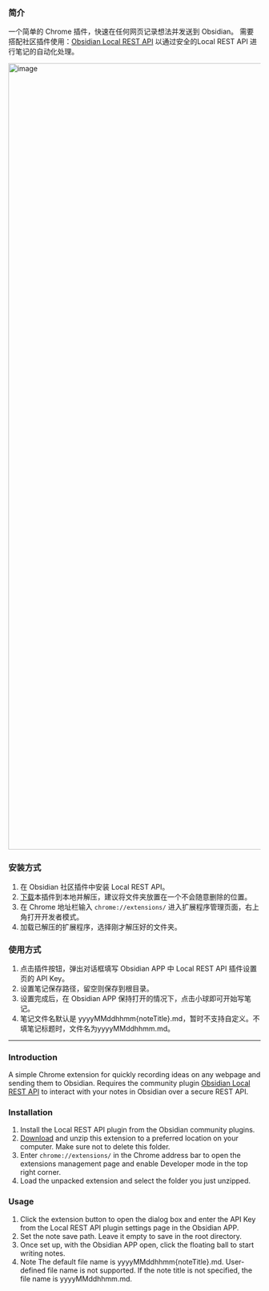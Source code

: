 ### 简介
一个简单的 Chrome 插件，快速在任何网页记录想法并发送到 Obsidian。
需要搭配社区插件使用：[Obsidian Local REST API](https://github.com/coddingtonbear/obsidian-local-rest-api) 以通过安全的Local REST API 进行笔记的自动化处理。

<img width="1571" alt="image" src="https://github.com/moyuguy/sidenote2obsidian/assets/5793687/0fcb66cb-5311-4671-a5f1-0e58575ed253">


### 安装方式
1. 在 Obsidian 社区插件中安装 Local REST API。
2. [下载](https://github.com/user-attachments/files/16027259/sidenote2obsidian.zip)本插件到本地并解压，建议将文件夹放置在一个不会随意删除的位置。
3. 在 Chrome 地址栏输入 `chrome://extensions/` 进入扩展程序管理页面，右上角打开开发者模式。
4. 加载已解压的扩展程序，选择刚才解压好的文件夹。

### 使用方式
1. 点击插件按钮，弹出对话框填写 Obsidian APP 中 Local REST API 插件设置页的 API Key。
2. 设置笔记保存路径，留空则保存到根目录。
3. 设置完成后，在 Obsidian APP 保持打开的情况下，点击小球即可开始写笔记。
4. 笔记文件名默认是 yyyyMMddhhmm{noteTitle}.md，暂时不支持自定义。不填笔记标题时，文件名为yyyyMMddhhmm.md。

---

### Introduction
A simple Chrome extension for quickly recording ideas on any webpage and sending them to Obsidian.
Requires the community plugin [Obsidian Local REST API](https://github.com/coddingtonbear/obsidian-local-rest-api) to interact with your notes in Obsidian over a secure REST API.

### Installation
1. Install the Local REST API plugin from the Obsidian community plugins.
2. [Download](https://github.com/user-attachments/files/16027259/sidenote2obsidian.zip) and unzip this extension to a preferred location on your computer. Make sure not to delete this folder.
3. Enter `chrome://extensions/` in the Chrome address bar to open the extensions management page and enable Developer mode in the top right corner.
4. Load the unpacked extension and select the folder you just unzipped.

### Usage
1. Click the extension button to open the dialog box and enter the API Key from the Local REST API plugin settings page in the Obsidian APP.
2. Set the note save path. Leave it empty to save in the root directory.
3. Once set up, with the Obsidian APP open, click the floating ball to start writing notes.
4. Note The default file name is yyyyMMddhhmm{noteTitle}.md. User-defined file name is not supported. If the note title is not specified, the file name is yyyyMMddhhmm.md.
